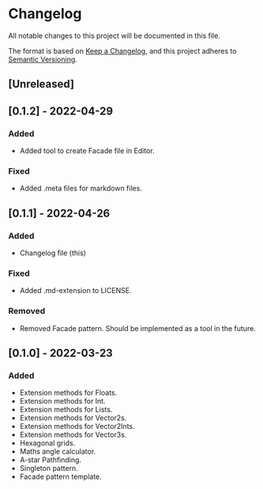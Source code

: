 # Changelog

All notable changes to this project will be documented in this file.

The format is based on [Keep a Changelog](https://keepachangelog.com/en/1.0.0/),
and this project adheres to [Semantic Versioning](https://semver.org/spec/v2.0.0.html).

## [Unreleased]

## [0.1.2] - 2022-04-29

### Added

- Added tool to create Facade file in Editor.

### Fixed

- Added .meta files for markdown files.

## [0.1.1] - 2022-04-26

### Added

- Changelog file (this)

### Fixed

- Added .md-extension to LICENSE.

### Removed

- Removed Facade pattern. Should be implemented as a tool in the future.

## [0.1.0] - 2022-03-23

### Added

- Extension methods for Floats.
- Extension methods for Int.
- Extension methods for Lists.
- Extension methods for Vector2s.
- Extension methods for Vector2Ints.
- Extension methods for Vector3s.
- Hexagonal grids.
- Maths angle calculator.
- A-star Pathfinding.
- Singleton pattern.
- Facade pattern template.